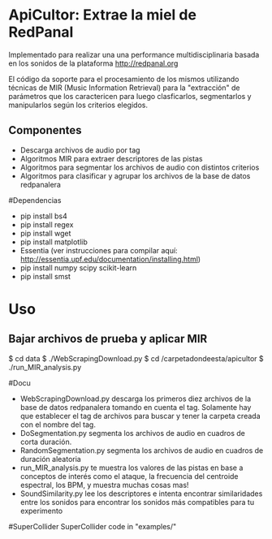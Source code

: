 # ApiCultor: Extrae la miel de RedPanal

Implementado para realizar una una performance multidisciplinaria basada en los sonidos de la plataforma http://redpanal.org

El código da soporte para el procesamiento de los mismos utilizando técnicas de MIR (Music Information Retrieval) para la "extracción" de parámetros que los caractericen para luego clasficarlos, segmentarlos y manipularlos según los criterios elegidos.

## Componentes
* Descarga archivos de audio por tag
* Algoritmos MIR para extraer descriptores de las pistas
* Algoritmos para segmentar los archivos de audio con distintos criterios
* Algoritmos para clasificar y agrupar los archivos de la base de datos redpanalera

#Dependencias
* pip install bs4
* pip install regex
* pip install wget
* pip install matplotlib
* Essentia (ver instrucciones para compilar aquí: http://essentia.upf.edu/documentation/installing.html)
* pip install numpy scipy scikit-learn
* pip install smst

# Uso 
## Bajar archivos de prueba y aplicar MIR
$ cd data 
$ ./WebScrapingDownload.py 
$ cd /carpetadondeesta/apicultor
$ ./run_MIR_analysis.py

#Docu
* WebScrapingDownload.py descarga los primeros diez archivos de la base de datos redpanalera tomando en cuenta el tag. Solamente hay que establecer el tag de archivos para buscar y tener la carpeta creada con el nombre del tag.
* DoSegmentation.py segmenta los archivos de audio en cuadros de corta duración.
* RandomSegmentation.py segmenta los archivos de audio en cuadros de duración aleatoria
* run_MIR_analysis.py te muestra los valores de las pistas en base a conceptos de interés como el ataque, la frecuencia del centroide espectral, los BPM, y muestra muchas cosas mas!
* SoundSimilarity.py lee los descriptores e intenta encontrar similaridades entre los sonidos para encontrar los sonidos más compatibles para tu experimento

#SuperCollider
SuperCollider code in "examples/" 
